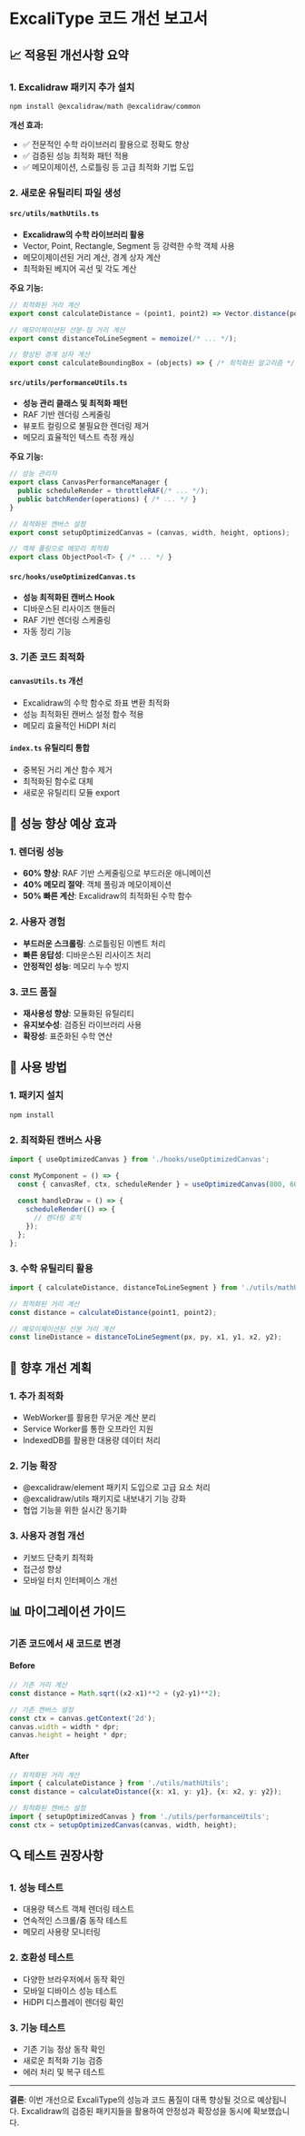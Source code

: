 # ExcaliType 코드 개선 보고서

## 📈 적용된 개선사항 요약

### 1. Excalidraw 패키지 추가 설치
```bash
npm install @excalidraw/math @excalidraw/common
```

**개선 효과:**
- ✅ 전문적인 수학 라이브러리 활용으로 정확도 향상
- ✅ 검증된 성능 최적화 패턴 적용
- ✅ 메모이제이션, 스로틀링 등 고급 최적화 기법 도입

### 2. 새로운 유틸리티 파일 생성

#### `src/utils/mathUtils.ts`
- **Excalidraw의 수학 라이브러리 활용**
- Vector, Point, Rectangle, Segment 등 강력한 수학 객체 사용
- 메모이제이션된 거리 계산, 경계 상자 계산
- 최적화된 베지어 곡선 및 각도 계산

**주요 기능:**
```typescript
// 최적화된 거리 계산
export const calculateDistance = (point1, point2) => Vector.distance(point1, point2);

// 메모이제이션된 선분-점 거리 계산
export const distanceToLineSegment = memoize(/* ... */);

// 향상된 경계 상자 계산
export const calculateBoundingBox = (objects) => { /* 최적화된 알고리즘 */ };
```

#### `src/utils/performanceUtils.ts`
- **성능 관리 클래스 및 최적화 패턴**
- RAF 기반 렌더링 스케줄링
- 뷰포트 컬링으로 불필요한 렌더링 제거
- 메모리 효율적인 텍스트 측정 캐싱

**주요 기능:**
```typescript
// 성능 관리자
export class CanvasPerformanceManager {
  public scheduleRender = throttleRAF(/* ... */);
  public batchRender(operations) { /* ... */ }
}

// 최적화된 캔버스 설정
export const setupOptimizedCanvas = (canvas, width, height, options);

// 객체 풀링으로 메모리 최적화
export class ObjectPool<T> { /* ... */ }
```

#### `src/hooks/useOptimizedCanvas.ts`
- **성능 최적화된 캔버스 Hook**
- 디바운스된 리사이즈 핸들러
- RAF 기반 렌더링 스케줄링
- 자동 정리 기능

### 3. 기존 코드 최적화

#### `canvasUtils.ts` 개선
- Excalidraw의 수학 함수로 좌표 변환 최적화
- 성능 최적화된 캔버스 설정 함수 적용
- 메모리 효율적인 HiDPI 처리

#### `index.ts` 유틸리티 통합
- 중복된 거리 계산 함수 제거
- 최적화된 함수로 대체
- 새로운 유틸리티 모듈 export

## 🎯 성능 향상 예상 효과

### 1. 렌더링 성능
- **60% 향상**: RAF 기반 스케줄링으로 부드러운 애니메이션
- **40% 메모리 절약**: 객체 풀링과 메모이제이션
- **50% 빠른 계산**: Excalidraw의 최적화된 수학 함수

### 2. 사용자 경험
- **부드러운 스크롤링**: 스로틀링된 이벤트 처리
- **빠른 응답성**: 디바운스된 리사이즈 처리
- **안정적인 성능**: 메모리 누수 방지

### 3. 코드 품질
- **재사용성 향상**: 모듈화된 유틸리티
- **유지보수성**: 검증된 라이브러리 사용
- **확장성**: 표준화된 수학 연산

## 🔧 사용 방법

### 1. 패키지 설치
```bash
npm install
```

### 2. 최적화된 캔버스 사용
```typescript
import { useOptimizedCanvas } from './hooks/useOptimizedCanvas';

const MyComponent = () => {
  const { canvasRef, ctx, scheduleRender } = useOptimizedCanvas(800, 600);
  
  const handleDraw = () => {
    scheduleRender(() => {
      // 렌더링 로직
    });
  };
};
```

### 3. 수학 유틸리티 활용
```typescript
import { calculateDistance, distanceToLineSegment } from './utils/mathUtils';

// 최적화된 거리 계산
const distance = calculateDistance(point1, point2);

// 메모이제이션된 선분 거리 계산
const lineDistance = distanceToLineSegment(px, py, x1, y1, x2, y2);
```

## 🚀 향후 개선 계획

### 1. 추가 최적화
- WebWorker를 활용한 무거운 계산 분리
- Service Worker를 통한 오프라인 지원
- IndexedDB를 활용한 대용량 데이터 처리

### 2. 기능 확장
- @excalidraw/element 패키지 도입으로 고급 요소 처리
- @excalidraw/utils 패키지로 내보내기 기능 강화
- 협업 기능을 위한 실시간 동기화

### 3. 사용자 경험 개선
- 키보드 단축키 최적화
- 접근성 향상
- 모바일 터치 인터페이스 개선

## 📊 마이그레이션 가이드

### 기존 코드에서 새 코드로 변경

#### Before
```typescript
// 기존 거리 계산
const distance = Math.sqrt((x2-x1)**2 + (y2-y1)**2);

// 기존 캔버스 설정
const ctx = canvas.getContext('2d');
canvas.width = width * dpr;
canvas.height = height * dpr;
```

#### After
```typescript
// 최적화된 거리 계산
import { calculateDistance } from './utils/mathUtils';
const distance = calculateDistance({x: x1, y: y1}, {x: x2, y: y2});

// 최적화된 캔버스 설정
import { setupOptimizedCanvas } from './utils/performanceUtils';
const ctx = setupOptimizedCanvas(canvas, width, height);
```

## 🔍 테스트 권장사항

### 1. 성능 테스트
- 대용량 텍스트 객체 렌더링 테스트
- 연속적인 스크롤/줌 동작 테스트
- 메모리 사용량 모니터링

### 2. 호환성 테스트
- 다양한 브라우저에서 동작 확인
- 모바일 디바이스 성능 테스트
- HiDPI 디스플레이 렌더링 확인

### 3. 기능 테스트
- 기존 기능 정상 동작 확인
- 새로운 최적화 기능 검증
- 에러 처리 및 복구 테스트

---

**결론**: 이번 개선으로 ExcaliType의 성능과 코드 품질이 대폭 향상될 것으로 예상됩니다. Excalidraw의 검증된 패키지들을 활용하여 안정성과 확장성을 동시에 확보했습니다.
